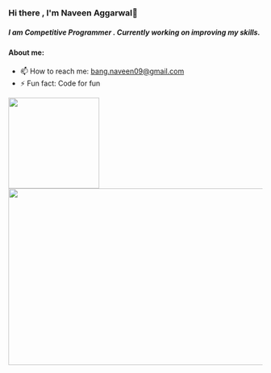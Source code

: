 ### Hi there , I'm Naveen Aggarwal👋

##### I am Competitive Programmer . Currently working on improving my skills.


#### About me:
<!---  - 🔭 I’m currently working on [Jeevan](https://github.com/WhitePegasis/Jeevan01) Android App.
- 🌱 I’m currently learning Java. -->
- 📫 How to reach me: bang.naveen09@gmail.com
- ⚡ Fun fact: Code for fun

<!---
![visitors](https://visitor-badge.glitch.me/badge?page_id=page.id)
-->
<img height="180em" src="https://github-readme-stats.vercel.app/api?username=Naveen-Aggarwal&show_icons=true&hide_border=true&&count_private=true&include_all_commits=true" />

<img height="350" width="1800em" src="https://www.techrepublic.com/wp-content/uploads/2022/09/deploy-node-js-ubuntu.jpeg" />
